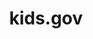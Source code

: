 ---
# This topic lives at
# https://digital.gov/topics/kids-gov

# Topic Title
title: "kids.gov"

# description — keep it short and clear
# summary: ""

# Weight
weight: 1

# For more information on managing topics,
# see https://github.com/GSA/digitalgov.gov/wiki/topics
---